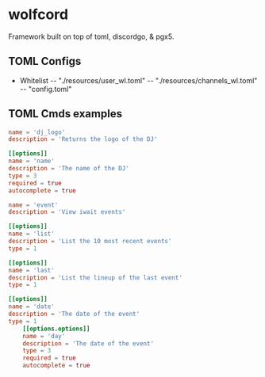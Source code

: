 # wolfcord
Framework built on top of toml, discordgo, &amp; pgx5.

## TOML Configs
- Whitelist
-- "./resources/user_wl.toml"
-- "./resources/channels_wl.toml"
-- "config.toml"

## TOML Cmds examples
```toml
name = 'dj_logo'
description = 'Returns the logo of the DJ'

[[options]]
name = 'name'
description = 'The name of the DJ'
type = 3
required = true
autocomplete = true
```

```toml
name = 'event'
description = 'View iwait events'

[[options]]
name = 'list'
description = 'List the 10 most recent events'
type = 1

[[options]]
name = 'last'
description = 'List the lineup of the last event'
type = 1

[[options]]
name = 'date'
description = 'The date of the event'
type = 1
	[[options.options]]
	name = 'day'
	description = 'The date of the event'
	type = 3
	required = true
	autocomplete = true
```